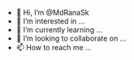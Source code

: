 - 👋 Hi, I’m @MdRanaSk
- 👀 I’m interested in ...
- 🌱 I’m currently learning ...
- 💞️ I’m looking to collaborate on ...
- 📫 How to reach me ...

<!---
MdRanaSk/MdRanaSk is a ✨ special ✨ repository because its `README.md` (this file) appears on your GitHub profile.
You can click the Preview link to take a look at your changes.
--->
